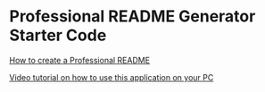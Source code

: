 # Professional README Generator Starter Code

[How to create a Professional README](./readme-guide.md)

[Video tutorial on how to use this application on your PC](https://drive.google.com/file/d/1Ps8dHjVK7jRqHyJaZ4zq92bZ1VQUUow-/view)
